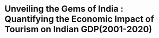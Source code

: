 # Unveiling the Gems of India : Quantifying the Economic Impact of Tourism on Indian GDP(2001-2020)

